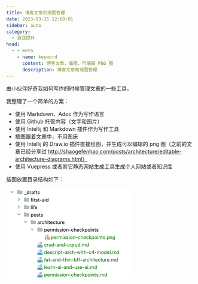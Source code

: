 ```yaml
---
title: 博客文章和插图管理
date: 2023-03-25 12:08:01
sidebar: auto
category: 
  - 自我提升
head:
  - - meta
    - name: keyword
      content: 博客文章，插图，可编辑 PNG 图
      description: 博客文章和插图管理
---
```


由小伙伴好奇我如何写作的时候管理文章的一些工具。

我整理了一个简单的方案：

- 使用 Markdown、Adoc 作为写作语言
- 使用 Github 托管内容（文字和图片）
- 使用 Intellij 和 Markdown 插件作为写作工具
- 插图跟着文章中，不用图床
- 使用 Intellij 的 Draw.io 插件直接绘图，并生成可以编辑的 png 图（之前的文章已经分享过 http://shaogefenhao.com/posts/architecture/editable-architecture-diagrams.html） 
- 使用 Vuepress 或者其它静态网站生成工具生成个人网站或者知识库

插图放置目录结构如下：

![demo](./article-illustration-management/article-illustration-management-demo.png)
